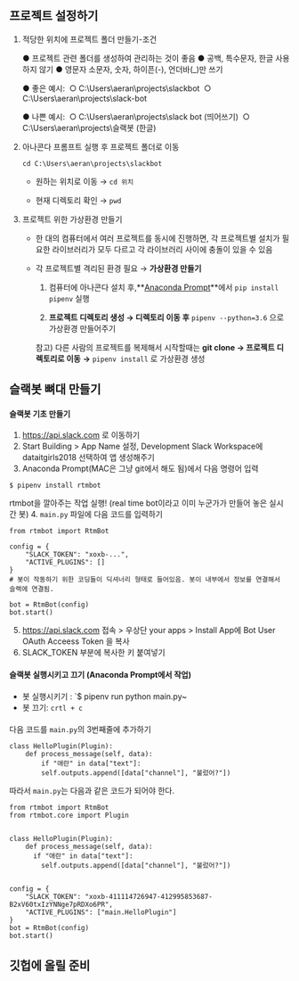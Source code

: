 
## 프로젝트 설정하기 

1. 적당한 위치에 프로젝트 폴더 만들기-조건

   ●    프로젝트 관련 폴더를 생성하여 관리하는 것이 좋음
   ●    공백, 특수문자, 한글 사용하지 않기
   ●    영문자 소문자, 숫자, 하이픈(-), 언더바(_)만 쓰기

   ●    좋은 예시:
   ​	○    C:\Users\aeran\projects\slackbot
   ​	○    C:\Users\aeran\projects\slack-bot

   ●    나쁜 예시:
   ​	○    C:\Users\aeran\projects\slack bot (띄어쓰기)
   ​	○    C:\Users\aeran\projects\슬랙봇 (한글)

   

2. 아나콘다 프롬프트 실행 후 프로젝트 폴더로 이동

   ```cd C:\Users\aeran\projects\slackbot```

   * 원하는 위치로 이동 → ```cd 위치 ```

   * 현재 디렉토리 확인 → ```pwd```

     

3. 프로젝트 위한 가상환경 만들기

   * 한 대의 컴퓨터에서 여러 프로젝트를 동시에 진행하면, 각 프로젝트별 설치가 필요한 라이브러리가 모두 다르고 각 라이브러리 사이에 충돌이 있을 수 있음

   * 각 프로젝트별 격리된 환경 필요 → **가상환경 만들기**

     1) 컴퓨터에 아나콘다 설치 후,**<u>Anaconda Prompt</u>**에서 ```pip install pipenv``` 실행 

     2) **프로젝트 디렉토리 생성 → 디렉토리 이동 후** ```pipenv --python=3.6``` 으로 가상환경 만들어주기

     참고) 다른 사람의 프로젝트를 복제해서 시작할때는 **git clone → 프로젝트 디렉토리로 이동** **→** ```pipenv install``` 로 가상환경 생성 





## 슬랙봇 뼈대 만들기
#### 슬랙봇 기초 만들기
1. https://api.slack.com 로 이동하기
2. Start Building > App Name 설정, Development Slack Workspace에 dataitgirls2018 선택하여 앱 생성해주기
3. Anaconda Prompt(MAC은 그냥 git에서 해도 됨)에서 다음 명령어 입력
```
$ pipenv install rtmbot
```
rtmbot을 깔아주는 작업 실행! (real time bot이라고 이미 누군가가 만들어 놓은 실시간 봇)
4. `main.py` 파일에 다음 코드를 입력하기
```
from rtmbot import RtmBot

config = {
    "SLACK_TOKEN": "xoxb-...",
    "ACTIVE_PLUGINS": []
}
# 봇이 작동하기 위한 코딩들이 딕셔너리 형태로 들어있음. 봇이 내부에서 정보를 연결해서 슬랙에 연결됨.

bot = RtmBot(config)
bot.start()
```
5. https://api.slack.com 접속 > 우상단 your apps > Install App에 Bot User OAuth Acceess Token 을 복사
6. SLACK_TOKEN 부분에 복사한 키 붙여넣기

#### 슬랙봇 실행시키고 끄기 (Anaconda Prompt에서 작업)
* 봇 실행시키기 : `$ pipenv run python main.py~ 
* 봇 끄기: `crtl + c`

#### 
다음 코드를 `main.py`의 3번째줄에 추가하기
```
class HelloPlugin(Plugin):
    def process_message(self, data):
        if "애란" in data["text"]:
        self.outputs.append([data["channel"], "불렀어?"])
```

따라서 `main.py`는 다음과 같은 코드가 되어야 한다.
```
from rtmbot import RtmBot
from rtmbot.core import Plugin


class HelloPlugin(Plugin):
    def process_message(self, data):
      if "애란" in data["text"]:
        self.outputs.append([data["channel"], "불렀어?"])


config = {
    "SLACK_TOKEN": "xoxb-411114726947-412995853687-B2xV60txIzYNNge7pRDXo6PR",
    "ACTIVE_PLUGINS": ["main.HelloPlugin"]
}
bot = RtmBot(config)
bot.start()
```



## 깃헙에 올릴 준비
